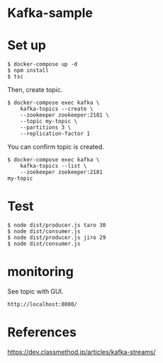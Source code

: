 # Kafka-sample

# Set up
```
$ docker-compose up -d
$ npm install
$ tsc
```

Then, create topic.
```
$ docker-compose exec kafka \
    kafka-topics --create \
    --zookeeper zookeeper:2181 \
    --topic my-topic \
    --partitions 3 \
    --replication-factor 1
```

You can confirm topic is created. 
```
$ docker-compose exec kafka \
    kafka-topics --list \
    --zookeeper zookeeper:2181
my-topic
```

# Test
```
$ node dist/producer.js taro 30
$ node dist/consumer.js
$ node dist/producer.js jiro 29
$ node dist/consumer.js
```

# monitoring

See topic with GUI.
```
http://localhost:8080/
```


# References
https://dev.classmethod.jp/articles/kafka-streams/

